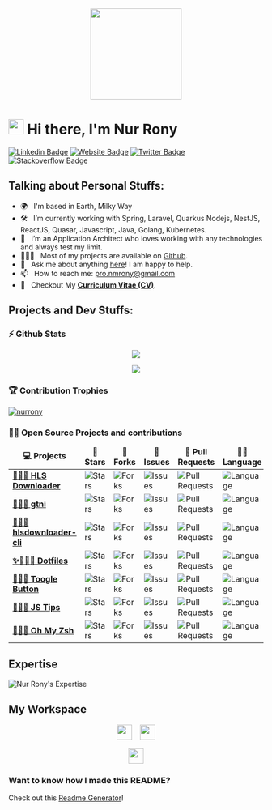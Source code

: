 <div align="center">
  <img src="https://quotes-github-readme.vercel.app/api?type=horizontal&theme=tokyonight&border=true" style="height: 180px;margin: 0 auto;"/>
</div>

# <img src="gifs/hi.gif" width="30px" height="30px"> Hi there, I'm Nur Rony

[![Linkedin Badge](https://img.shields.io/badge/-LinkedIn-0e76a8?style=flat-square&logo=Linkedin&logoColor=white)](https://linkedin.com/in/nmrony)
[![Website Badge](https://img.shields.io/badge/Website-3b5998?style=flat-square&logo=google-chrome&logoColor=white)](https://nurrony.github.io/)
[![Twitter Badge](https://img.shields.io/badge/-Twitter-00acee?style=flat-square&logo=Twitter&logoColor=white)](https://twitter.com/nmrony)
[![Stackoverflow Badge](https://img.shields.io/badge/-Stackoverflow-f48225?style=flat-square&logo=Stackoverflow&logoColor=white)](https://stackoverflow.com/users/1294213/nur-rony)


## Talking about Personal Stuffs:

- 🌍 &nbsp; I'm based in Earth, Milky Way
- 🛠 &nbsp; I’m currently working with Spring, Laravel, Quarkus Nodejs, NestJS, ReactJS, Quasar, Javascript, Java, Golang, Kubernetes.
- 🚀 &nbsp; I’m an Application Architect who loves working with any technologies and always test my limit.
- 👨🏻‍💻 &nbsp; Most of my projects are available on [Github](https://github.com/nurrony).
- 💬 &nbsp; Ask me about anything [here](https://github.com/nurrony/nurrony/issues/1)! I am happy to help.
- 📫 &nbsp; How to reach me: <a href="mailto:pro.nmrony@gmail.com">pro.nmrony@gmail.com</a>
- 📝 &nbsp; Checkout My <a href="https://docs.google.com/document/d/1la47ET1NNEkxadiVgSZXz4kAvt_AIaHyvpZLKFkNW5Q" download="Nur-Rony-CV.pdf" target="_blank" rel="noopener"><strong>Curriculum Vitae (CV)</strong></a>.

## Projects and Dev Stuffs:
### ⚡ Github Stats
<p align="center">
<picture>
  <source
    srcset="https://github-readme-stats.vercel.app/api?username=nurrony&show_icons=true&theme=tokyonight&rank_icon=github&border_color=4493f8"
    media="(prefers-color-scheme: dark)"
  />
  <source
    srcset="https://github-readme-stats.vercel.app/api?username=nurrony&show_icons=true&rank_icon=github&border_color=4493f8"
    media="(prefers-color-scheme: light), (prefers-color-scheme: no-preference)"
  />
  <img src="https://github-readme-stats.vercel.app/api?username=nurrony&show_icons=true&rank_icon=github&border_color=4493f8" />
</picture>
</p>

<p align="center">
<picture>
  <source
    srcset="https://github-readme-streak-stats.herokuapp.com/?user=nurrony&show_icons=true&theme=tokyonight&border=4493f8"
    media="(prefers-color-scheme: dark)"
  />
  <source
    srcset="https://github-readme-streak-stats.herokuapp.com/?user=nurrony&border=4493f8"
    media="(prefers-color-scheme: light), (prefers-color-scheme: no-preference)"
  />
  <img src="https://github-readme-streak-stats.herokuapp.com/?user=nurrony&border=4493f8" />
</picture>
</p>


### 🏆 Contribution Trophies

<a href="https://github-profile-trophy.vercel.app/?username=nurrony">
  <img src="https://github-profile-trophy.vercel.app/?username=nurrony&no-frame=true&row=1&theme=onedark" alt="nurrony" />
</a>

### 🧑‍🚀 Open Source Projects and contributions

<table>
  <thead align="center">
    <tr border: none;>
      <td><b>💻 Projects</b></td>
      <td><b>🌟 Stars</b></td>
      <td><b>🍴 Forks</b></td>
      <td><b>🐛 Issues</b></td>
      <td><b>🔔 Pull Requests</b></td>
      <td><b>👨‍💻 Language</b></td>
    </tr>
  </thead>
  <tbody>
    <tr>
      <td><a href="https://github.com/nurrony/hlsdownloader"><b>👨🏻‍💻 HLS Downloader</b></a></td>
      <td><img alt="Stars" src="https://img.shields.io/github/stars/nurrony/hlsdownloader?style=flat-square&labelColor=343b41"/></td>
      <td><img alt="Forks" src="https://img.shields.io/github/forks/nurrony/hlsdownloader?style=flat-square&labelColor=343b41"/></td>
      <td><img alt="Issues" src="https://img.shields.io/github/issues/nurrony/hlsdownloader?style=flat-square"/></td>
      <td><img alt="Pull Requests" src="https://img.shields.io/github/issues-pr/nurrony/hlsdownloader?style=flat-square"/></td>
      <td><img alt="Language" src="https://img.shields.io/github/languages/top/nurrony/hlsdownloader?style=flat-square"/></td>
    </tr>
    <tr>
      <td><a href="https://github.com/nurrony/gtni"><b>👨🏻‍💻 gtni</b></a></td>
      <td><img alt="Stars" src="https://img.shields.io/github/stars/nurrony/gtni?style=flat-square&labelColor=343b41"/></td>
      <td><img alt="Forks" src="https://img.shields.io/github/forks/nurrony/gtni?style=flat-square&labelColor=343b41"/></td>
      <td><img alt="Issues" src="https://img.shields.io/github/issues/nurrony/gtni?style=flat-square"/></td>
      <td><img alt="Pull Requests" src="https://img.shields.io/github/issues-pr/nurrony/gtni?style=flat-square"/></td>
      <td><img alt="Language" src="https://img.shields.io/github/languages/top/nurrony/gtni?label=javascript&style=flat-square"/></td>
    </tr>
    <tr>
      <td><a href="https://github.com/nurrony/hlsdownloader-cli"><b>👨🏻‍💻 hlsdownloader-cli</b></a></td>
      <td><img alt="Stars" src="https://img.shields.io/github/stars/nurrony/hlsdownloader-cli?style=flat-square&labelColor=343b41"/></td>
      <td><img alt="Forks" src="https://img.shields.io/github/forks/nurrony/hlsdownloader-cli?style=flat-square&labelColor=343b41"/></td>
      <td><img alt="Issues" src="https://img.shields.io/github/issues/nurrony/hlsdownloader-cli?style=flat-square"/></td>
      <td><img alt="Pull Requests" src="https://img.shields.io/github/issues-pr/nurrony/hlsdownloader-cli?style=flat-square"/></td>
      <td><img alt="Language" src="https://img.shields.io/github/languages/top/nurrony/hlsdownloader-cli?style=flat-square"/></td> 
    </tr>
    <tr>
      <td><a href="https://github.com/nurrony/dotfiles"><b>✨👨🏻‍💻 Dotfiles</b></a></td>
      <td><img alt="Stars" src="https://img.shields.io/github/stars/nurrony/dotfiles?style=flat-square&labelColor=343b41"/></td>
      <td><img alt="Forks" src="https://img.shields.io/github/forks/nurrony/dotfiles?style=flat-square&labelColor=343b41"/></td>
      <td><img alt="Issues" src="https://img.shields.io/github/issues/nurrony/dotfiles?style=flat-square"/></td>
      <td><img alt="Pull Requests" src="https://img.shields.io/github/issues-pr/nurrony/dotfiles?style=flat-square"/></td>
      <td><img alt="Language" src="https://img.shields.io/badge/markdown-100%25-blue?style=flat-square"/></td> 
    </tr>
    <tr>
      <td><a href="https://github.com/toggl/track-extension"><b>👨🏻‍💻 Toogle Button</b></a></td>
      <td><img alt="Stars" src="https://img.shields.io/github/stars/toggl/track-extension?style=flat-square&labelColor=343b41"/></td>
      <td><img alt="Forks" src="https://img.shields.io/github/forks/toggl/track-extension?style=flat-square&labelColor=343b41"/></td>
      <td><img alt="Issues" src="https://img.shields.io/github/issues/toggl/track-extension?style=flat-square"/></td>
      <td><img alt="Pull Requests" src="https://img.shields.io/github/issues-pr/toggl/track-extension?style=flat-square"/></td>
      <td><img alt="Language" src="https://img.shields.io/badge/markdown-100%25-blue?style=flat-square"/></td> 
    </tr>
    <tr>
      <td><a href="https://github.com/loverajoel/jstips"><b>👨🏻‍💻 JS Tips</b></a></td>
      <td><img alt="Stars" src="https://img.shields.io/github/stars/loverajoel/jstips?style=flat-square&labelColor=343b41"/></td>
      <td><img alt="Forks" src="https://img.shields.io/github/forks/loverajoel/jstips?style=flat-square&labelColor=343b41"/></td>
      <td><img alt="Issues" src="https://img.shields.io/github/issues/loverajoel/jstips?style=flat-square"/></td>
      <td><img alt="Pull Requests" src="https://img.shields.io/github/issues-pr/loverajoel/jstips?style=flat-square"/></td>
      <td><img alt="Language" src="https://img.shields.io/badge/markdown-100%25-blue?style=flat-square"/></td> 
    </tr>
    <tr>
      <td><a href="https://github.com/ohmyzsh/ohmyzsh"><b>👨🏻‍💻 Oh My Zsh</b></a></td>
      <td><img alt="Stars" src="https://img.shields.io/github/stars/ohmyzsh/ohmyzsh?style=flat-square&labelColor=343b41"/></td>
      <td><img alt="Forks" src="https://img.shields.io/github/forks/ohmyzsh/ohmyzsh?style=flat-square&labelColor=343b41"/></td>
      <td><img alt="Issues" src="https://img.shields.io/github/issues/ohmyzsh/ohmyzsh?style=flat-square"/></td>
      <td><img alt="Pull Requests" src="https://img.shields.io/github/issues-pr/ohmyzsh/ohmyzsh?style=flat-square"/></td>
      <td><img alt="Language" src="https://img.shields.io/badge/markdown-100%25-blue?style=flat-square"/></td> 
    </tr>
  </tbody>
</table>


## Expertise

<p align="left">
<img src="https://skillicons.dev/icons?i=docker,kubernetes,aws,azure,gcp,openshift,githubactions,terraform,kafka,rabbitmq,ansible,linux,prometheus,grafana,mysql,postgres,redis,mongodb,firebase,dynamodb,elasticsearch,git,github,gitlab,java,js,nodejs,deno,php,golang,dart,spring,scala,angular,react,vue,svelte,nestjs,laravel,css,tailwind,bootstrap,vscode,idea,neovim" alt="Nur Rony's Expertise" />
</p>

## My Workspace
<p align="center">
<img height=30 align="center" src="https://img.shields.io/badge/macbookpro-Late 2015 (Personal)-000?style=for-the-badge&logo=apple&logoColor=FFFFFF" />&nbsp;&nbsp;&nbsp;
<img height=30 align="center" src="https://img.shields.io/badge/macbookpro- 14 inch M4 2024 (Office)-000?style=for-the-badge&logo=apple&logoColor=FFFFFF" />
<br /><br />
<img height=30 align="center" src="https://img.shields.io/badge/Ubuntu-Plucky Puffin (via VirtualBox)-C0C0C0?style=for-the-badge&logo=ubuntu"/></br>
</p>

### Want to know how I made this README?

Check out this [Readme Generator](https://rahuldkjain.github.io/gh-profile-readme-generator/)!
